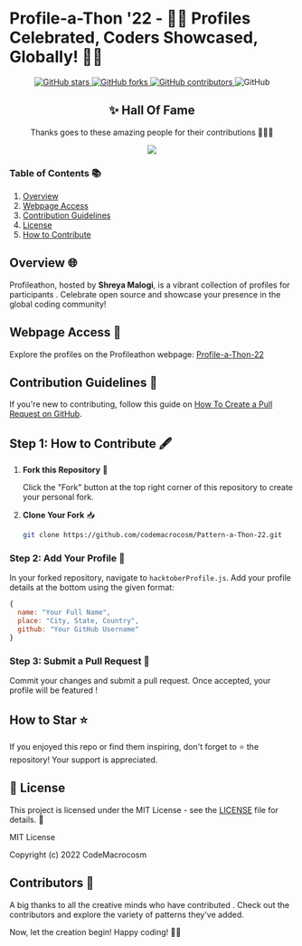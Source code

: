 
# Profile-a-Thon '22 -  🚀🌟 Profiles Celebrated, Coders Showcased, Globally! 🌟✨



<p align="center">
  <a href="https://github.com/CodeMacrocosm/Profile-a-Thon-22/stargazers">
    <img src="https://img.shields.io/github/stars/CodeMacrocosm/Profile-a-Thon-22?style=flat-square" alt="GitHub stars">
  </a>
  <a href="https://github.com/CodeMacrocosm/Profile-a-Thon-22/network">
    <img src="https://img.shields.io/github/forks/CodeMacrocosm/Profile-a-Thon-22?style=flat-square" alt="GitHub forks">
  </a>
  <a href="https://github.com/codemacrocosm/Profile-a-Thon-22/graphs/contributors">
    <img src="https://img.shields.io/github/contributors/codemacrocosm/Profile-a-Thon-22.svg" alt="GitHub contributors">
  </a>
  <img src="https://img.shields.io/github/license/CodeMacrocosm/Profile-a-Thon-22" alt="GitHub">
</p>

<div align="center">

## ✨ Hall Of Fame

Thanks goes to these amazing people for their contributions 🎉🎉🎉

<a href="https://github.com/codeMacrocosm/Profile-a-Thon-22/graphs/contributors">
  <img src="https://contrib.rocks/image?repo=codeMacrocosm/Profile-a-Thon-22" />
</a>

</div>




### Table of Contents 📚

1. [Overview](#overview)
2. [Webpage Access](#webpage-access)
3. [Contribution Guidelines](#contribution-guidelines)
4. [License](#license)
5. [How to Contribute](#how-to-contribute)


## Overview 🌐

Profileathon, hosted by **Shreya Malogi**, is a vibrant collection of profiles for participants . Celebrate open source and showcase your presence in the global coding community!

## Webpage Access 🔗

Explore the profiles on the Profileathon webpage: [Profile-a-Thon-22](https://codemacrocosm.github.io/profile-a-Thon-22/)

## Contribution Guidelines 📝

If you're new to contributing, follow this guide on [How To Create a Pull Request on GitHub](https://help.github.com/en/articles/creating-a-pull-request).


## Step 1: How to Contribute 🖋️

1. **Fork this Repository** 🍴

   Click the "Fork" button at the top right corner of this repository to create your personal fork.

2. **Clone Your Fork** 📥

   ```bash
   git clone https://github.com/codemacrocosm/Pattern-a-Thon-22.git
   ```

### Step 2: Add Your Profile 🚀

In your forked repository, navigate to `hacktoberProfile.js`. Add your profile details at the bottom using the given format:

```javascript
{
  name: "Your Full Name",
  place: "City, State, Country",
  github: "Your GitHub Username"
}
```

### Step 3: Submit a Pull Request 🎯

Commit your changes and submit a pull request. Once accepted, your profile will be featured !

## How to Star ⭐

If you enjoyed this repo or find them inspiring, don't forget to ⭐ the repository! Your support is appreciated.

## 📄 License

This project is licensed under the MIT License - see the [LICENSE](LICENSE) file for details. 📜

MIT License

Copyright (c) 2022 CodeMacrocosm







## Contributors 🙌

A big thanks to all the creative minds who have contributed . Check out the contributors and explore the variety of patterns they've added.

Now, let the creation begin! Happy coding! 🎨✨


